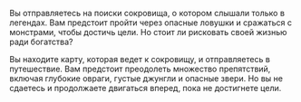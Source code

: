 Вы отправляетесь на поиски сокровища, о котором слышали только в легендах. Вам предстоит пройти через опасные ловушки и сражаться с монстрами, чтобы достичь цели. Но стоит ли рисковать своей жизнью ради богатства?

Вы находите карту, которая ведет к сокровищу, и отправляетесь в путешествие. Вам предстоит преодолеть множество препятствий, включая глубокие овраги, густые джунгли и опасные звери. Но вы не сдаетесь и продолжаете двигаться вперед, пока не достигнете цели.